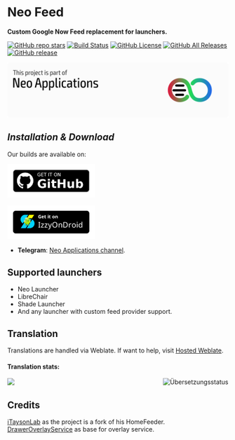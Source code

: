 # Neo Feed

**Custom Google Now Feed replacement for launchers.**

[![GitHub repo stars](https://img.shields.io/github/stars/NeoApplications/Neo-Feed?style=flat)](https://github.com/NeoApplications/Neo-Feed/stargazers)
[![Build Status](https://img.shields.io/github/actions/workflow/status/NeoApplications/Neo-Feed/android.yml)](https://github.com/NeoApplications/Neo-Feed/actions?query=workflow%3A%22Omega+Feeder+CI%22+event%3Apush)
[![GitHub License](https://img.shields.io/github/license/NeoApplications/Neo-Feed)](https://github.com/NeoApplications/Neo-Feed/blob/main/LICENSE)
[![GitHub All Releases](https://img.shields.io/github/downloads/NeoApplications/Neo-Feed/total.svg?style=fla)](https://github.com/NeoApplications/Neo-Feed/releases/)
[![GitHub release](https://img.shields.io/github/v/release/NeoApplications/Neo-Feed?display_name=tag)](https://github.com/NeoApplications/Neo-Feed/releases/latest)

[![Neo Applications Banner](neo_banner.png)](https://github.com/NeoApplications)

## *Installation & Download*

Our builds are available on:

[<img width="200" src="badge_github.png" alt="Izzy"/>](https://github.com/NeoApplications/Neo-Feed/releases)

[<img width="200" src="badge_izzy.png" alt="Izzy"/>](https://apt.izzysoft.de/fdroid/repo?fingerprint=3BF0D6ABFEAE2F401707B6D966BE743BF0EEE49C2561B9BA39073711F628937A)

- **Telegram**: [Neo Applications channel](https://t.me/neo_applications).

## Supported launchers

- Neo Launcher
- LibreChair
- Shade Launcher
- And any launcher with custom feed provider support.

## Translation

Translations are handled via Weblate. If want to help,
visit <a href="https://hosted.weblate.org/projects/neo-feed/">Hosted Weblate</a>.

#### **Translation stats:** 
[<img align="right" src="https://hosted.weblate.org/widgets/neo-feed/-/287x66-white.png" alt="Übersetzungsstatus" />](https://hosted.weblate.org/engage/neo-feed/?utm_source=widget)

<img src="https://hosted.weblate.org/widgets/neo-feed/-/multi-red.svg" />

## Credits

[iTaysonLab](https://github.com/iTaysonLab) as the project is a fork of his HomeFeeder.<br/>
[DrawerOverlayService](https://github.com/FabianTerhorst/DrawerOverlayService) as base for overlay
service.
